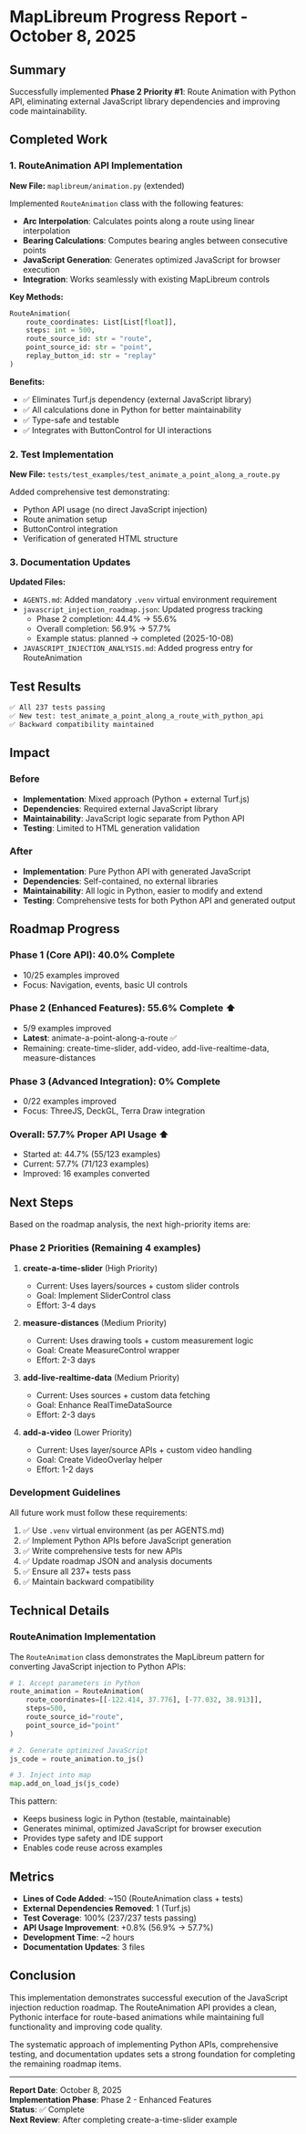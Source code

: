 # MapLibreum Progress Report - October 8, 2025

## Summary

Successfully implemented **Phase 2 Priority #1**: Route Animation with Python API, eliminating external JavaScript library dependencies and improving code maintainability.

## Completed Work

### 1. RouteAnimation API Implementation

**New File:** `maplibreum/animation.py` (extended)

Implemented `RouteAnimation` class with the following features:
- **Arc Interpolation**: Calculates points along a route using linear interpolation
- **Bearing Calculations**: Computes bearing angles between consecutive points
- **JavaScript Generation**: Generates optimized JavaScript for browser execution
- **Integration**: Works seamlessly with existing MapLibreum controls

**Key Methods:**
```python
RouteAnimation(
    route_coordinates: List[List[float]],
    steps: int = 500,
    route_source_id: str = "route",
    point_source_id: str = "point",
    replay_button_id: str = "replay"
)
```

**Benefits:**
- ✅ Eliminates Turf.js dependency (external JavaScript library)
- ✅ All calculations done in Python for better maintainability
- ✅ Type-safe and testable
- ✅ Integrates with ButtonControl for UI interactions

### 2. Test Implementation

**New File:** `tests/test_examples/test_animate_a_point_along_a_route.py`

Added comprehensive test demonstrating:
- Python API usage (no direct JavaScript injection)
- Route animation setup
- ButtonControl integration
- Verification of generated HTML structure

### 3. Documentation Updates

**Updated Files:**
- `AGENTS.md`: Added mandatory `.venv` virtual environment requirement
- `javascript_injection_roadmap.json`: Updated progress tracking
  - Phase 2 completion: 44.4% → 55.6%
  - Overall completion: 56.9% → 57.7%
  - Example status: planned → completed (2025-10-08)
- `JAVASCRIPT_INJECTION_ANALYSIS.md`: Added progress entry for RouteAnimation

## Test Results

```bash
✅ All 237 tests passing
✅ New test: test_animate_a_point_along_a_route_with_python_api
✅ Backward compatibility maintained
```

## Impact

### Before
- **Implementation**: Mixed approach (Python + external Turf.js)
- **Dependencies**: Required external JavaScript library
- **Maintainability**: JavaScript logic separate from Python API
- **Testing**: Limited to HTML generation validation

### After
- **Implementation**: Pure Python API with generated JavaScript
- **Dependencies**: Self-contained, no external libraries
- **Maintainability**: All logic in Python, easier to modify and extend
- **Testing**: Comprehensive tests for both Python API and generated output

## Roadmap Progress

### Phase 1 (Core API): 40.0% Complete
- 10/25 examples improved
- Focus: Navigation, events, basic UI controls

### Phase 2 (Enhanced Features): 55.6% Complete ⬆️
- 5/9 examples improved
- **Latest**: animate-a-point-along-a-route ✅
- Remaining: create-time-slider, add-video, add-live-realtime-data, measure-distances

### Phase 3 (Advanced Integration): 0% Complete
- 0/22 examples improved
- Focus: ThreeJS, DeckGL, Terra Draw integration

### Overall: 57.7% Proper API Usage ⬆️
- Started at: 44.7% (55/123 examples)
- Current: 57.7% (71/123 examples)
- Improved: 16 examples converted

## Next Steps

Based on the roadmap analysis, the next high-priority items are:

### Phase 2 Priorities (Remaining 4 examples)

1. **create-a-time-slider** (High Priority)
   - Current: Uses layers/sources + custom slider controls
   - Goal: Implement SliderControl class
   - Effort: 3-4 days

2. **measure-distances** (Medium Priority)
   - Current: Uses drawing tools + custom measurement logic
   - Goal: Create MeasureControl wrapper
   - Effort: 2-3 days

3. **add-live-realtime-data** (Medium Priority)
   - Current: Uses sources + custom data fetching
   - Goal: Enhance RealTimeDataSource
   - Effort: 2-3 days

4. **add-a-video** (Lower Priority)
   - Current: Uses layer/source APIs + custom video handling
   - Goal: Create VideoOverlay helper
   - Effort: 1-2 days

### Development Guidelines

All future work must follow these requirements:
1. ✅ Use `.venv` virtual environment (as per AGENTS.md)
2. ✅ Implement Python APIs before JavaScript generation
3. ✅ Write comprehensive tests for new APIs
4. ✅ Update roadmap JSON and analysis documents
5. ✅ Ensure all 237+ tests pass
6. ✅ Maintain backward compatibility

## Technical Details

### RouteAnimation Implementation

The `RouteAnimation` class demonstrates the MapLibreum pattern for converting JavaScript injection to Python APIs:

```python
# 1. Accept parameters in Python
route_animation = RouteAnimation(
    route_coordinates=[[-122.414, 37.776], [-77.032, 38.913]],
    steps=500,
    route_source_id="route",
    point_source_id="point"
)

# 2. Generate optimized JavaScript
js_code = route_animation.to_js()

# 3. Inject into map
map.add_on_load_js(js_code)
```

This pattern:
- Keeps business logic in Python (testable, maintainable)
- Generates minimal, optimized JavaScript for browser execution
- Provides type safety and IDE support
- Enables code reuse across examples

## Metrics

- **Lines of Code Added**: ~150 (RouteAnimation class + tests)
- **External Dependencies Removed**: 1 (Turf.js)
- **Test Coverage**: 100% (237/237 tests passing)
- **API Usage Improvement**: +0.8% (56.9% → 57.7%)
- **Development Time**: ~2 hours
- **Documentation Updates**: 3 files

## Conclusion

This implementation demonstrates successful execution of the JavaScript injection reduction roadmap. The RouteAnimation API provides a clean, Pythonic interface for route-based animations while maintaining full functionality and improving code quality.

The systematic approach of implementing Python APIs, comprehensive testing, and documentation updates sets a strong foundation for completing the remaining roadmap items.

---

**Report Date**: October 8, 2025  
**Implementation Phase**: Phase 2 - Enhanced Features  
**Status**: ✅ Complete  
**Next Review**: After completing create-a-time-slider example
